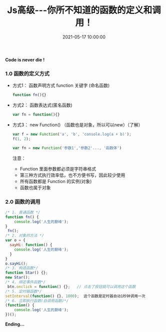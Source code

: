 ﻿---
title: Js高级---你所不知道的函数的定义和调用！
type: 'tags'
categories: ['Web']
date: 2021-05-17 10:00:00
---

**Code is never die !**

### 1.0 函数的定义方式

- 方式1： 函数声明方式 function 关键字 (命名函数)

  ```js
  function fn(){}
  ```

- 方式2： 函数表达式(匿名函数)

  ```js
  var fn = function(){}
  ```

- 方式3： new Function()  （函数也是对象，所以可以new）（了解）

  ```js
  var f = new Function('a', 'b', 'console.log(a + b)');
  f(1, 2);
  
  var fn = new Function('参数1','参数2'..., '函数体')
  ```

  注意：

  - Function 里面参数都必须是字符串格式
  - 第三种方式执行效率低，也不方便书写，因此较少使用
  - 所有函数都是 Function 的实例(对象)  
  - 函数也属于对象

### 2.0 函数的调用

```js
/* 1. 普通函数 */
function fn() {
	console.log('人生的巅峰');
}
 fn(); 
/* 2. 对象的方法 */
var o = {
  sayHi: function() {
  	console.log('人生的巅峰');
  }
}
o.sayHi();
/* 3. 构造函数*/
function Star() {};
new Star();
/* 4. 绑定事件函数*/
 btn.onclick = function() {};   // 点击了按钮就可以调用这个函数
/* 5. 定时器函数*/
setInterval(function() {}, 1000);  这个函数是定时器自动1秒钟调用一次
/* 6. 立即执行函数(自调用函数)*/
(function() {
	console.log('人生的巅峰');
})();
```

**Ending...**
